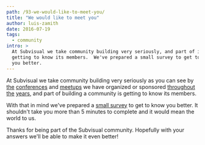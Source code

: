 ```yaml
---
path: /93-we-would-like-to-meet-you/
title: "We would like to meet you"
author: luis-zamith
date: 2016-07-19
tags:
  - community
intro: >
  At Subvisual we take community building very seriously, and part of it is
  getting to know its members.  We've prepared a small survey to get to know
  you better.
---
```


At Subvisual we take community building very seriously as you can see by
[the](http://mirrorconf.com/) [conferences](http://rubyconf.pt/) and
[meetups](http://www.meetup.com/bragajs/) we have organized or sponsored
[throughout](http://www.meetup.com/bragarb/)
[the](https://angel.co/lean-startup-meetup-minho)
[years](https://twitter.com/rubynorte), and part of building a community is
getting to know its members.

With that in mind we've prepared a [small survey](https://subvisual.typeform.com/to/T6Hchl) to get to know you better. It
shouldn't take you more than 5 minutes to complete and it would mean the world to us.

Thanks for being part of the Subvisual community. Hopefully with your answers
we'll be able to make it even better!

